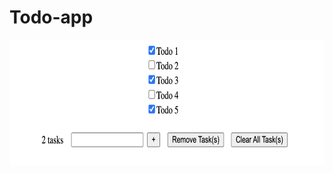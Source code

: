 # Todo-app
<div align="center">
  <img src="todo-app/src/frontend/css/demo-ss.png" width="700" height="200" title="hover text">
</div>
